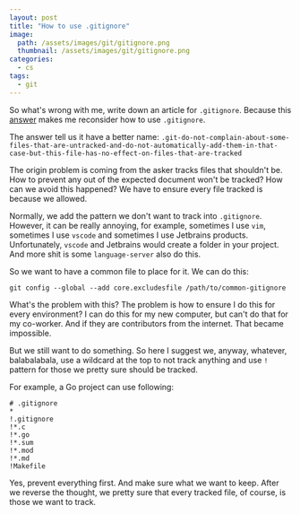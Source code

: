 ```yaml
---
layout: post
title: "How to use .gitignore"
image:
  path: /assets/images/git/gitignore.png
  thumbnail: /assets/images/git/gitignore.png
categories:
  - cs
tags:
  - git
---
```


So what's wrong with me, write down an article for `.gitignore`. Because this [answer](https://stackoverflow.com/a/58758400/6789898) makes me reconsider how to use `.gitignore`.

The answer tell us it have a better name: `.git-do-not-complain-about-some-files-that-are-untracked-and-do-not-automatically-add-them-in-that-case-but-this-file-has-no-effect-on-files-that-are-tracked`

The origin problem is coming from the asker tracks files that shouldn't be. How to prevent any out of the expected document won't be tracked? How can we avoid this happened? We have to ensure every file tracked is because we allowed.

Normally, we add the pattern we don't want to track into `.gitignore`. However, it can be really annoying, for example, sometimes I use `vim`, sometimes I use `vscode` and sometimes I use Jetbrains products. Unfortunately, `vscode` and Jetbrains would create a folder in your project. And more shit is some `language-server` also do this.

So we want to have a common file to place for it. We can do this:

`git config --global --add core.excludesfile /path/to/common-gitignore`

What's the problem with this? The problem is how to ensure I do this for every environment? I can do this for my new computer, but can't do that for my co-worker. And if they are contributors from the internet. That became impossible.

But we still want to do something. So here I suggest we, anyway, whatever, balabalabala, use a wildcard at the top to not track anything and use `!` pattern for those we pretty sure should be tracked.

For example, a Go project can use following:

```
# .gitignore
*
!.gitignore
!*.c
!*.go
!*.sum
!*.mod
!*.md
!Makefile
```

Yes, prevent everything first. And make sure what we want to keep. After we reverse the thought, we pretty sure that every tracked file, of course, is those we want to track.
